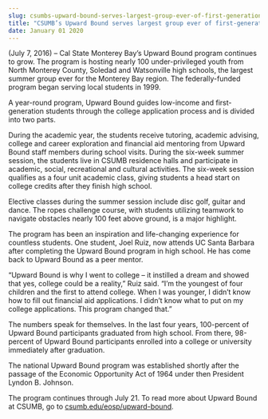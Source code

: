 ```yaml
---
slug: csumbs-upward-bound-serves-largest-group-ever-of-first-generation-and-low-income-students-this-summer
title: "CSUMB’s Upward Bound serves largest group ever of first-generation and low-income students this summer"
date: January 01 2020
---
```


<p>&#40;July 7, 2016&#41; – Cal State Monterey Bay’s Upward Bound program continues to grow. The program is hosting nearly 100 under&#45;privileged youth from North Monterey County, Soledad and Watsonville high schools, the largest summer group ever for the Monterey Bay region. The federally&#45;funded program began serving local students in 1999.
</p><p>A year&#45;round program, Upward Bound guides low&#45;income and first&#45;generation students through the college application process and is divided into two parts.
</p><p>During the academic year, the students receive tutoring, academic advising, college and career exploration and financial aid mentoring from Upward Bound staff members during school visits. During the six&#45;week summer session, the students live in CSUMB residence halls and participate in academic, social, recreational and cultural activities. The six&#45;week session qualifies as a four unit academic class, giving students a head start on college credits after they finish high school.
</p><p>Elective classes during the summer session include disc golf, guitar and dance. The ropes challenge course, with students utilizing teamwork to navigate obstacles nearly 100 feet above ground, is a major highlight.
</p><p>The program has been an inspiration and life&#45;changing experience for countless students. One student, Joel Ruiz, now attends UC Santa Barbara after completing the Upward Bound program in high school. He has come back to Upward Bound as a peer mentor.
</p><p>“Upward Bound is why I went to college – it instilled a dream and showed that yes, college could be a reality,” Ruiz said. “I’m the youngest of four children and the first to attend college. When I was younger, I didn’t know how to fill out financial aid applications. I didn’t know what to put on my college applications. This program changed that.”
</p><p>The numbers speak for themselves. In the last four years, 100&#45;percent of Upward Bound participants graduated from high school. From there, 98&#45;percent of Upward Bound participants enrolled into a college or university immediately after graduation.
</p><p>The national Upward Bound program was established shortly after the passage of the Economic Opportunity Act of 1964 under then President Lyndon B. Johnson.
</p><p>The program continues through July 21. To read more about Upward Bound at CSUMB, go to <a href="http://csumb.edu/eosp/upward&#45;bound">csumb.edu/eosp/upward&#45;bound</a>.
</p>
